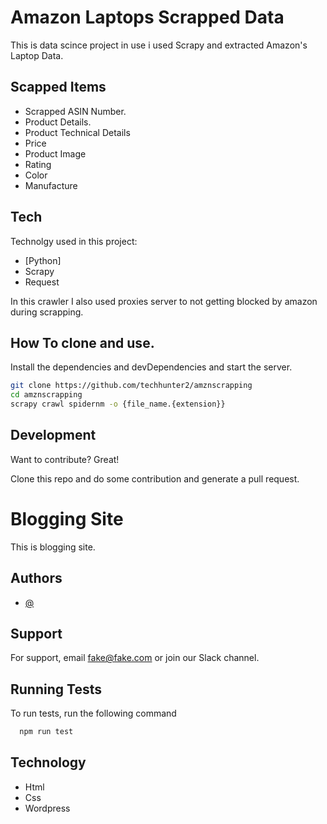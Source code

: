 # Amazon Laptops Scrapped Data

This is data scince project in use i used Scrapy and extracted Amazon's Laptop Data.

## Scapped Items

- Scrapped ASIN Number.
- Product Details.
- Product Technical Details
- Price
- Product Image
- Rating
- Color
- Manufacture


## Tech

Technolgy used in this project:

- [Python] 
- Scrapy
- Request

In this crawler I also used proxies server to not getting blocked by amazon during scrapping.

## How To clone and use.

Install the dependencies and devDependencies and start the server.

```sh
git clone https://github.com/techhunter2/amznscrapping
cd amznscrapping
scrapy crawl spidernm -o {file_name.{extension}}
```

## Development

Want to contribute? Great!

Clone this repo and do some contribution and generate a pull request.




# Blogging Site

This is blogging site.


## Authors

- [@](https://www.github.com/octokatherine)


## Support

For support, email fake@fake.com or join our Slack channel.


## Running Tests

To run tests, run the following command

```bash
  npm run test
```


## Technology

 - Html
 - Css
 - Wordpress
